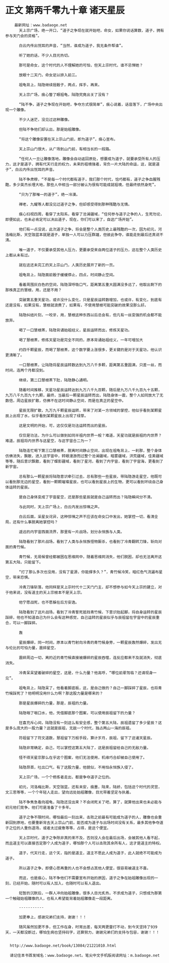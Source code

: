 # 正文 第两千零九十章 诸天星辰
        最新网址：www.badaoge.net
          天上宗广场，绝一开口，“道子之争现在就开始吧，命女，如果你说话算数，道子，拥有参与天门会的资格”。
      
          白云内传出悦耳的声音，“当然，谁成为道子，我无条件帮谁”。
      
          听了她的话，不少人目光热切。
      
          那可是命女，这个时代的人不理解她的可怕，但天上宗时代，谁不忌惮她？
      
          放眼十二天门，命女足以排入前三。
      
          祖龟背上，陆隐继续摇骰子，两点，挥手，再来。
      
          天上宗广场，痕心瞥了眼祖龟，陆隐究竟出关了没有？
      
          “陆不争，道子之争现在开始吧，争夺方式很简单”，痕心说着，话音落下，广场中央出现一个雕像。
      
          不少人迷茫，没见过这种雕像。
      
          但陆不争他们却认出，那是始祖雕像。
      
          “将这个雕像安置在天上宗山门前，即为道子”，痕心宣布。
      
          天上宗山门很大，从广场到山门前，有相当长的一段路。
      
          “任何人一旦让雕像落地，雕像会自动返回原处，想要成为道子，就要承受所有人的压力，这才是道子，拥有代天行走的权力，未来的祖境强者，背负一片大陆的命运，这，就是道子”，白云内传出悦耳的声音。
      
          陆不争肃穆，“不是每一个时代都有道子，我们那个时代，恰巧都有，道子之争血腥残酷，多少英杰长埋大地，那些人中相当一部分被认为很有可能成就祖境，但最终依然身死”。
      
          “只为了那唯一的道子”，绝一冷漠。
      
          禅老，九耀等人都没见过道子之争，但却感受得到那种残酷与无情。
      
          痕心扫视四周，看穿了太阳系，看穿了沧澜疆域，“任何参与道子之争的人，生死勿论，即便如此，也未必肯定可以决出道子，现在，你们可以来了，自这广场开始”。
      
          他们有一点没说，此次道子之争，将会是整个人类历史上最残酷的一次，因为初元，河洛梅比斯，天空珈蓝本就是道子，单独一人可以力压群雄，但彼此争夺，谁能走到最后还真说不清。
      
          唯一道子，不仅要承受其他人压力，更要承受来自两位道子的压力，这在整个人类历史上都从未有过。
      
          就在这还未完工的天上宗山门，人类历史展开了新的一页。
      
          祖龟背上，陆隐面前骰子缓缓停止，四点，时间静止空间。
      
          看着周围灰白色的空间，陆隐深呼吸口气，距离第五重大圆满没多远了，他取出剩下的那株真正的慧根，用，还是不用？
      
          突破第五重天星功，或许没什么变化，只是星辰运转数增加，也或许，有变化，到底有还是没有，如果没有，慧根就浪费了，如果有，不使用慧根可能突破的效果没那么好。
      
          陆隐纠结片刻，一咬牙，用，慧根这种东西以后总会有，但凡有一丝变强的机会都不能放弃。
      
          喝了一口慧根茶，陆隐背诵始祖经义，星辰运转而出，修炼天星功。
      
          喝了慧根茶，修炼天星功是完全不同的，原本背诵始祖经义，一年可增加大
      
          约四千颗星辰，而喝了慧根茶，这个数字要上涨很多，更关键的是对于天星功，他认识更清晰了。
      
          一口慧根茶，让陆隐将星辰运转数达到九万八千多颗，距离第五重圆满，只差一丝，而时间，连两个月都没到。
      
          继续，第二口慧根茶下肚，陆隐静心通明。
      
          随着时间推移，天星功星辰运转达到九万八千九百颗，随后是九万八千九百九十五颗，九万八千九百九十九颗，最终，当最后一颗星辰运转而出，陆隐身体一震，整个人如同放大了无数倍，周边星辰扩散，仿佛不在这时间静止空间，而是在真正的星空中。
      
          星辰无限扩散，九万九千颗星辰运转，带来了对某一方领域的掌控，他似乎看到某颗星辰上出现了水，似乎看到某颗星辰上出现了绿芽。
      
          这是文明的开始，可，这仅仅是功法运转而出的星辰。
      
          仅仅是功法，为什么可以做到如同半祖内世界一般？难道，天星功就是辰祖的内世界？难道，辰祖将内世界与这星空，与这宇宙合二为一？
      
          陆隐连忙喝下第三口慧根茶，脱离时间静止空间，出现在祖龟背上，一刹那，整个身体仿佛消失，飘散，进入这宇宙中，转眼漫游而过整个沧澜疆域，暗雾疆域，洪荒疆域，佳美疆域等等，随后意识飘散，看到了蝶影疆域，看到了星河，看到了内宇宙，看到了宇宙海，更看到了新宇宙。
      
          总有那么一颗星辰将陆隐意识牵引过去，总有那些一些星辰，带陆隐游走星空，他既可以看到那无边的星空，看到一颗颗璀璨星辰，也可以看到星辰上的生物，更可以看到环绕自己身体运转的星辰。
      
          是自己身体变成了宇宙星空，还是那些星辰就是自己运转而出？陆隐瞬间分不清。
      
          与此同时，天上宗广场上，白云内发出惊咦之声。
      
          白云后面，采星女诧异，这种惊咦之声不应该在命女口中发出，她掌控一切，看清全局，还有什么事脱离她掌控吗？
      
          遥远的内宇宙西面流界，那里有一片战场，划分永恒族与人类。
      
          陆隐看到了那片战场，看到了人类与永恒族怪物厮杀，也看到了冷青翻转刀锋，斩向对面的青竹候。
      
          青竹候，无易候曾经都被困在思维网中，随着思维网消失，他们脱困，却也无法离开这第五大陆，只能留下。
      
          “打了那么多次也没用，没有了星源，你能撑多久？”，青竹候冷笑，暗红色气流遍布星空，带来恐惧。
      
          冷青刀锋斩落，他同样是天上宗时代十二天门门主，却不想参与如今天上宗的建立，对于他来说，没有道主的天上宗根本不是天上宗。
      
          他宁愿战死，也不愿躲在后方安逸。
      
          陆隐看到了这片战场，看到了冷青誓死抵挡青竹候，下意识抬起脚，将自身运转的星辰踩碎，他也不知道自己为什么会有这种感觉，自己运转的星辰似乎与辰祖留在宇宙中的星辰重合，可以一脚踩碎。
      
          轰
      
          星辰爆碎，同一时间，原本以青竹射向冷青的青竹候身旁，一颗星辰轰然爆碎，发出无与伦比的可怕力量，震碎星空，
      
          震碎周边一切，离的近的青竹候直接被爆碎的星辰吞噬，连反应都来不及就消失，彻底消失。
      
          冷青呆呆望着破碎的星空，这是，什么力量？他高呼，“哪位前辈驾临？还请现身一见”。
      
          祖龟背上，陆隐呆了，他看着脚底板，这，是自己做的？自己一脚踩碎了星辰，也将青竹候踩死了？他明明没用什么力啊？那这股力量是哪来的？
      
          那是星辰爆碎的力量，那是，辰祖的力量。
      
          陆隐咽了咽口水，他，凭借脚底那个图案，可以使用辰祖留下的力量？
      
          狂喜充斥心间，陆隐没有一刻这么有安全感，整个第五大陆，辰祖遗留了多少星辰？这是多么庞大的一股力量？这就是辰祖，无敌一个时代，独占两山一海的辰祖。
      
          符祖留下了符文道数，慧祖留下万般手段，算计岁月，辰祖，留下了这诸天星辰。
      
          陆隐非常确定，自己，可以掌控这第五大陆了，这是辰祖留给自己的无敌力量。
      
          怪不得天星宗那么在乎这个图案，他们无法使用，机缘巧合却被自己使用了。
      
          陆隐昂首，吐出口气，有了这股力量，他貌似，不用怕永恒族入侵了。
      
          天上宗广场，一个个修炼者走出，都是争夺道子之位的。
      
          初元，河洛梅比斯，天空珈蓝，还有未安，痕墨，陆来，陆娇，包括这个时代的灵宫，文三思等等，一个个年轻人走出，望向远处始祖雕像，目光带着坚定与执着。
      
          陆不争焦急看向祖龟，陆隐还没出来？不会闭死关了吧，算了，就算他出来也未必能与初元他们竞争，他们可是准备了十多年。
      
          道子之争不限时间，哪怕最后一刻出来，击败之前最有可能成为道子的人，雕像也会重新回到原地，也要重新背去天上宗山门前，能否成为道子与出场时间没有关系，最多其他争夺道子之位的人重伤退场，或者太过疲惫等等，占得，是这个便宜。
      
          天上宗时代，道子之争除非真的来不及，否则没人会在最后出场，会被其他人看不起，而且道主可以直接否定那个人成为道子，哪怕那个人可以击败其余所有人，这才是道主的特权。
      
          道子，代天行走，这个天，指的是道主，道主不愿此人成为道子，此人就绝不可能成为道子。
      
          所以道子之争，即便心思再重的人也不会想占其他人便宜，很容易被道主不喜。
      
          而这，也是痕心，陆不争他们不需要宣布开始的原因，道子之争在始祖雕像出现的一刻，已经开始，随时可以有人加入，也随时可以有人退出。
      
          短暂的沉默后，一群人冲向始祖雕像，很多人目光炙热，不求成为道子，只想成为那第一个触碰始祖雕像的人，也有人希望能背着始祖雕像走一段距离。
      
          -----------
      
          加更奉上，感谢兄弟们支持，谢谢！！！
      
          随风虽然加更不多，但工作在身，时常出差，每天两更雷打不动，到今天坚持了939天，一天都没断过，哪怕生病也坚持码字，还算努力，谢谢兄弟们的支持与包容，谢谢！！！
      
      
      http://www.badaoge.net/book/13084/21221010.html
      
      请记住本书首发域名：www.badaoge.net。笔尖中文手机版阅读网址：m.badaoge.net